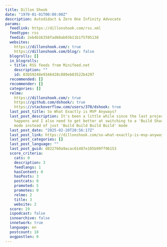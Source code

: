 ```yaml
---
title: Dillon Shook
date: "1970-01-01T00:00:00Z"
description: Autodidact & Zero One Infinity Advocate
params:
  feedlink: https://dillonshook.com/rss.xml
  feedtype: rss
  feedid: 2eb4b16358fad68ab93b11b1f5f05138
  websites:
    https://dillonshook.com/: true
    https://dillonshook.com/blog/: false
  blogrolls: []
  in_blogrolls:
  - title: RSS feeds from Minifeed.net
    description: ""
    id: 83b59248e9346428c889eb03522b4297
  recommended: []
  recommender: []
  categories: []
  relme:
    https://dillonshook.com/: true
    https://github.com/dshook/: true
    https://stackoverflow.com/users/370/dshook: true
  last_post_title: So What Exactly is MVP Anyways?
  last_post_description: It's been a little while since the last project update! Life
    happens and I also need to get better at switching to a 'Build Share Build Share'
    mode instead of just 'Build Build Build Build' mode
  last_post_date: "2025-02-20T20:56:17Z"
  last_post_link: https://dillonshook.com/so-what-exactly-is-mvp-anyways/
  last_post_categories: []
  last_post_language: ""
  last_post_guid: d822760a9acac61487e105b99ff96153
  score_criteria:
    cats: 0
    description: 3
    feedlangs: 1
    hasContent: 0
    hasPosts: 3
    postcats: 0
    promoted: 5
    promotes: 0
    relme: 2
    title: 3
    website: 2
  score: 19
  ispodcast: false
  isnoarchive: false
  innetwork: true
  language: en
  postcount: 18
  avgpostlen: 0
---
```

